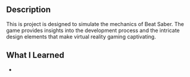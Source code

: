 ## Description

This is project is designed to simulate the mechanics of Beat Saber. The game provides insights into the development process and the intricate design elements that make virtual reality gaming captivating.

## What I Learned
 
*

